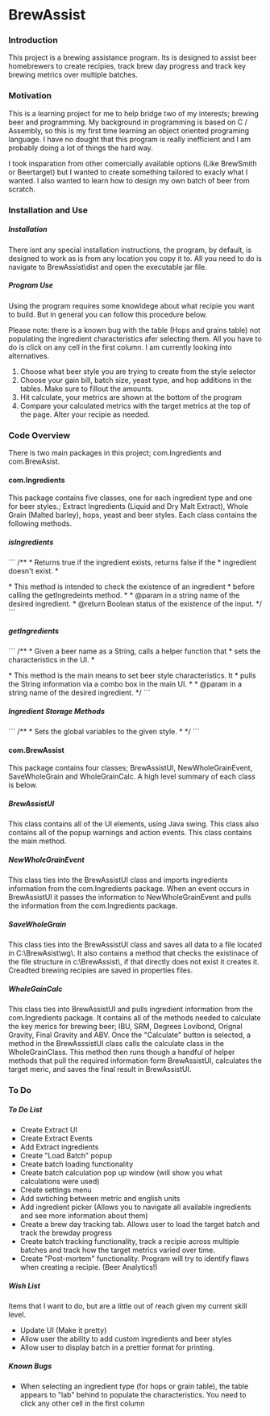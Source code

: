 # BrewAssist #
### Introduction ###

This project is a brewing assistance program.  Its is designed to assist beer homebrewers to create recipies, track brew day progress and track key brewing metrics over multiple batches.
  
### Motivation ###
This is a learning project for me to help bridge two of my interests; brewing beer and programming.  My background in programming is based on C / Assembly, so this is my first time learning an object oriented programing language.  I have no dought that this program is really inefficient and I am probably doing a lot of things the hard way.

I took insparation from other comercially available options (Like BrewSmith or Beertarget) but I wanted to create something tailored to exacly what I wanted.  I also wanted to learn how to design my own batch of beer from scratch.

### Installation and Use ###
<h5><i> Installation </i></h5>
There isnt any special installation instructions, the program, by default, is designed to work as is from  any location you copy it to.  All you need to do is navigate to BrewAssist\dist and open the executable jar file.

<h5><i> Program Use </i></h5>
Using the program requires some knowldege about what recipie you want to build.  But in general you can follow this procedure below.

Please note: there is a known bug with the table (Hops and grains table) not populating the ingredient characteristics afer selecting them.  All you have to do is click on any cell in the first column.  I am currently looking into alternatives.

<ol>
  <li>Choose what beer style you are trying to create from the style selector</li>
  <li>Choose your gain bill, batch size, yeast type, and hop additions in the tables.  Make sure to fillout the amounts.</li>
  <li>Hit calculate, your metrics are shown at the bottom of the program</li>
  <li>Compare your calculated metrics with the target metrics at the top of the page.  Alter your recipie as needed.</li>
</ol>
  
### Code Overview ###

There is two main packages in this project; com.Ingredients and com.BrewAsist.

<h4><b> com.Ingredients </b></h4>
This package contains five classes, one for each ingredient type and one for beer styles.; Extract Ingredients (Liquid and Dry Malt Extract), Whole Grain (Malted barley), hops, yeast and beer styles.  Each class contains the following methods.

<h5><i> isIngredients </i></h5>
```
/**
  * Returns true if the ingredient exists, returns false if the
  * ingredient doesn't exist.
  * <p>
  * This method is intended to check the existence of an ingredient 
  * before calling the getIngredeints method.
  *
  * @param  in   a string name of the desired ingredient.
  * @return      Boolean status of the existence of the input. 
  */
```

<h5><i> getIngredients </i></h5>
```
/**
  * Given a beer name as a String, calls a helper function that
  * sets the characteristics in the UI.
  * <p>
  * This method is the main means to set beer style characteristics.  It
  * pulls the String information via a combo box in the main UI.
  *
  * @param  in   a string name of the desired ingredient.
  */  
```

<h5><i> Ingredient Storage Methods </i></h5>
```
/**
  * Sets the global variables to the given style.
  *
  */
```

<h4><b> com.BrewAssist </b></h4>
This package contains four classes; BrewAssistUI, NewWholeGrainEvent, SaveWholeGrain and WholeGrainCalc.  A high level summary of each class is below.

<h5><i>  BrewAssistUI </i></h5>
This class contains all of the UI elements, using Java swing.  This class also contains all of the popup warnings and action events.  This class contains the main method.

<h5><i> NewWholeGrainEvent </i></h5>
This class ties into the BrewAssistUI class and imports ingredients information from the com.Ingredients package.  When an event occurs in BrewAssistUI it passes the information to NewWholeGrainEvent and pulls the information from the com.Ingredients package.

<h5><i> SaveWholeGrain </i></h5>
This class ties into the BrewAssistUI class and saves all data to a file located in C:\BrewAsist\wg\.  It also contains a method that checks the existinace of the file structure in c:\BrewAssist\, if that directly does not exist it creates it.  Creadted brewing recipies are saved in properties files.

<h5><i> WholeGainCalc </i></h5>
This class ties into BrewAssistUI and pulls ingredient information from the com.Ingredients package.  It contains all of the methods needed to calculate the key merics for brewing beer; IBU, SRM, Degrees Lovibond, Orignal Gravity, Final Gravity and ABV.  Once the "Calculate" button is selected, a method in the BrewAsssistUI class calls the calculate class in the WholeGrainClass.  This method then runs though a handful of helper methods that pull the required information form BrewAssistUI, calculates the target meric, and saves the final result in BrewAssistUI.

### To Do ###

<h5><i> To Do List </i></h5>
<ul style="list-style-type:square">
  <li>Create Extract UI</li>
  <li>Create Extract Events</li>
  <li>Add Extract ingredients</li>
  <li>Create "Load Batch" popup</li>
  <li>Create batch loading functionality</li>
  <li>Create batch calculation pop up window (will show you what calculations were used)</li>
  <li>Create settings menu</li>
  <li>Add swtiching between metric and english units</li>
  <li>Add ingredient picker (Allows you to navigate all available ingredients and see more information about them)</li>
  <li>Create a brew day tracking tab.  Allows user to load the target batch and track the brewday progress</li>
  <li>Create batch tracking functionality, track a recipie across multiple batches and track how the target metrics varied over time.</li>
  <li>Create "Post-mortem" functionality.  Program will try to identify flaws when creating a recipie.  (Beer Analytics!)</li>
</ul>

<h5><i> Wish List </i></h5>
Items that I want to do, but are a little out of reach given my current skill level.
<ul style="list-style-type:square">
  <li>Update UI (Make it pretty)</li>
  <li>Allow user the ability to add custom ingredients and beer styles</li>
  <li>Allow user to display batch in a prettier format for printing.</li>
</ul>

<h5><i> Known Bugs </i></h5>
<ul style="list-style-type:square">
  <li>When selecting an ingredient type (for hops or grain table), the table appears to "lab" behind to populate the characteristics.  You need to click any other cell in the first column </li>
</ul>
